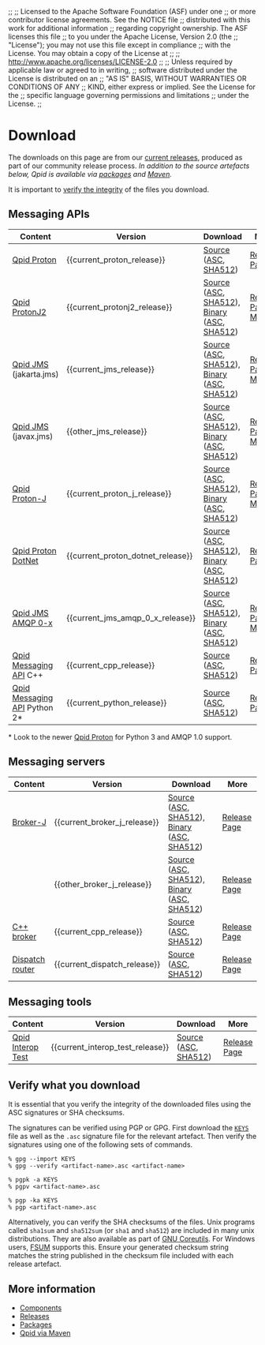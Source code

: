 ;;
;; Licensed to the Apache Software Foundation (ASF) under one
;; or more contributor license agreements.  See the NOTICE file
;; distributed with this work for additional information
;; regarding copyright ownership.  The ASF licenses this file
;; to you under the Apache License, Version 2.0 (the
;; "License"); you may not use this file except in compliance
;; with the License.  You may obtain a copy of the License at
;; 
;;   http://www.apache.org/licenses/LICENSE-2.0
;; 
;; Unless required by applicable law or agreed to in writing,
;; software distributed under the License is distributed on an
;; "AS IS" BASIS, WITHOUT WARRANTIES OR CONDITIONS OF ANY
;; KIND, either express or implied.  See the License for the
;; specific language governing permissions and limitations
;; under the License.
;;

# Download

The downloads on this page are from our [current releases]({{site_url}}/releases/index.html#current-releases), produced as part of our community release process.
*In addition to the source artefacts below, Qpid is available via [packages](packages.html) and [Maven](maven.html).*

It is important to [verify the integrity](#verify-what-you-download) of the files you download.

## Messaging APIs

| Content | Version | Download  | More |
| ------- | ------- | --------  | ---- |
| [Qpid Proton]({{site_url}}/proton/index.html) | {{current_proton_release}} | [Source](https://www.apache.org/dyn/closer.lua?filename=qpid/proton/{{current_proton_release}}/qpid-proton-{{current_proton_release}}.tar.gz&action=download) ([ASC](https://downloads.apache.org/qpid/proton/{{current_proton_release}}/qpid-proton-{{current_proton_release}}.tar.gz.asc), [SHA512](https://downloads.apache.org/qpid/proton/{{current_proton_release}}/qpid-proton-{{current_proton_release}}.tar.gz.sha512)) | [Release Page]({{current_proton_release_url}}/index.html) |
| [Qpid ProtonJ2]({{site_url}}/proton/index.html) | {{current_protonj2_release}} | [Source](https://www.apache.org/dyn/closer.lua?filename=qpid/protonj2/{{current_protonj2_release}}/apache-qpid-protonj2-{{current_protonj2_release}}-src.tar.gz&action=download) ([ASC](https://downloads.apache.org/qpid/protonj2/{{current_protonj2_release}}/apache-qpid-protonj2-{{current_protonj2_release}}-src.tar.gz.asc), [SHA512](https://downloads.apache.org/qpid/protonj2/{{current_protonj2_release}}/apache-qpid-protonj2-{{current_protonj2_release}}-src.tar.gz.sha512)),  [Binary](https://www.apache.org/dyn/closer.lua?filename=qpid/protonj2/{{current_protonj2_release}}/apache-qpid-protonj2-{{current_protonj2_release}}-bin.tar.gz&action=download) ([ASC](https://downloads.apache.org/qpid/protonj2/{{current_protonj2_release}}/apache-qpid-protonj2-{{current_protonj2_release}}-bin.tar.gz.asc), [SHA512](https://downloads.apache.org/qpid/protonj2/{{current_protonj2_release}}/apache-qpid-protonj2-{{current_protonj2_release}}-bin.tar.gz.sha512)) | [Release Page]({{current_protonj2_release_url}}/index.html), [Maven](maven.html) |
| [Qpid JMS]({{site_url}}/components/jms/index.html) (jakarta.jms) | {{current_jms_release}} | [Source](https://www.apache.org/dyn/closer.lua?filename=qpid/jms/{{current_jms_release}}/apache-qpid-jms-{{current_jms_release}}-src.tar.gz&action=download) ([ASC](https://downloads.apache.org/qpid/jms/{{current_jms_release}}/apache-qpid-jms-{{current_jms_release}}-src.tar.gz.asc), [SHA512](https://downloads.apache.org/qpid/jms/{{current_jms_release}}/apache-qpid-jms-{{current_jms_release}}-src.tar.gz.sha512)),  [Binary](https://www.apache.org/dyn/closer.lua?filename=qpid/jms/{{current_jms_release}}/apache-qpid-jms-{{current_jms_release}}-bin.tar.gz&action=download)  ([ASC](https://downloads.apache.org/qpid/jms/{{current_jms_release}}/apache-qpid-jms-{{current_jms_release}}-bin.tar.gz.asc), [SHA512](https://downloads.apache.org/qpid/jms/{{current_jms_release}}/apache-qpid-jms-{{current_jms_release}}-bin.tar.gz.sha512)) | [Release Page]({{current_jms_release_url}}/index.html), [Maven](maven.html)|
| [Qpid JMS]({{site_url}}/components/jms/index.html) (javax.jms) | {{other_jms_release}} | [Source](https://www.apache.org/dyn/closer.lua?filename=qpid/jms/{{other_jms_release}}/apache-qpid-jms-{{other_jms_release}}-src.tar.gz&action=download) ([ASC](https://downloads.apache.org/qpid/jms/{{other_jms_release}}/apache-qpid-jms-{{other_jms_release}}-src.tar.gz.asc), [SHA512](https://downloads.apache.org/qpid/jms/{{other_jms_release}}/apache-qpid-jms-{{other_jms_release}}-src.tar.gz.sha512)),  [Binary](https://www.apache.org/dyn/closer.lua?filename=qpid/jms/{{other_jms_release}}/apache-qpid-jms-{{other_jms_release}}-bin.tar.gz&action=download)  ([ASC](https://downloads.apache.org/qpid/jms/{{other_jms_release}}/apache-qpid-jms-{{other_jms_release}}-bin.tar.gz.asc), [SHA512](https://downloads.apache.org/qpid/jms/{{other_jms_release}}/apache-qpid-jms-{{other_jms_release}}-bin.tar.gz.sha512)) | [Release Page]({{site_url}}/releases/qpid-jms-{{other_jms_release}}/index.html), [Maven](maven.html)|
| [Qpid Proton-J]({{site_url}}/proton/index.html) | {{current_proton_j_release}} | [Source](https://www.apache.org/dyn/closer.lua?filename=qpid/proton-j/{{current_proton_j_release}}/apache-qpid-proton-j-{{current_proton_j_release}}-src.tar.gz&action=download) ([ASC](https://downloads.apache.org/qpid/proton-j/{{current_proton_j_release}}/apache-qpid-proton-j-{{current_proton_j_release}}-src.tar.gz.asc), [SHA512](https://downloads.apache.org/qpid/proton-j/{{current_proton_j_release}}/apache-qpid-proton-j-{{current_proton_j_release}}-src.tar.gz.sha512)),  [Binary](https://www.apache.org/dyn/closer.lua?filename=qpid/proton-j/{{current_proton_j_release}}/apache-qpid-proton-j-{{current_proton_j_release}}-bin.tar.gz&action=download) ([ASC](https://downloads.apache.org/qpid/proton-j/{{current_proton_j_release}}/apache-qpid-proton-j-{{current_proton_j_release}}-bin.tar.gz.asc), [SHA512](https://downloads.apache.org/qpid/proton-j/{{current_proton_j_release}}/apache-qpid-proton-j-{{current_proton_j_release}}-bin.tar.gz.sha512)) | [Release Page]({{current_proton_j_release_url}}/index.html), [Maven](maven.html) |
| [Qpid Proton DotNet]({{site_url}}/proton/index.html) | {{current_proton_dotnet_release}} | [Source](https://www.apache.org/dyn/closer.lua?filename=qpid/proton-dotnet/{{current_proton_dotnet_release}}/qpid-proton-dotnet-src-{{current_proton_dotnet_release}}.tar.gz&action=download) ([ASC](https://downloads.apache.org/qpid/proton-dotnet/{{current_proton_dotnet_release}}/qpid-proton-dotnet-src-{{current_proton_dotnet_release}}.tar.gz.asc), [SHA512](https://downloads.apache.org/qpid/proton-dotnet/{{current_proton_dotnet_release}}/qpid-proton-dotnet-src-{{current_proton_dotnet_release}}.tar.gz.sha512)),  [Binary](https://www.apache.org/dyn/closer.lua?filename=qpid/proton-dotnet/{{current_proton_dotnet_release}}/qpid-proton-dotnet-bin-{{current_proton_dotnet_release}}.tar.gz&action=download) ([ASC](https://downloads.apache.org/qpid/proton-dotnet/{{current_proton_dotnet_release}}/qpid-proton-dotnet-bin-{{current_proton_dotnet_release}}.tar.gz.asc), [SHA512](https://downloads.apache.org/qpid/proton-dotnet/{{current_proton_dotnet_release}}/qpid-proton-dotnet-bin-{{current_proton_dotnet_release}}.tar.gz.sha512)) | [Release Page]({{current_proton_dotnet_release_url}}/index.html) |
| [Qpid JMS AMQP 0-x]({{site_url}}/components/jms/amqp-0-x.html) | {{current_jms_amqp_0_x_release}} | [Source](https://www.apache.org/dyn/closer.lua?filename=qpid/jms-amqp-0-x/{{current_jms_amqp_0_x_release}}/apache-qpid-jms-amqp-0-x-{{current_jms_amqp_0_x_release}}-src.tar.gz&action=download) ([ASC](https://downloads.apache.org/qpid/jms-amqp-0-x/{{current_jms_amqp_0_x_release}}/apache-qpid-jms-amqp-0-x-{{current_jms_amqp_0_x_release}}-src.tar.gz.asc), [SHA512](https://downloads.apache.org/qpid/jms-amqp-0-x/{{current_jms_amqp_0_x_release}}/apache-qpid-jms-amqp-0-x-{{current_jms_amqp_0_x_release}}-src.tar.gz.sha512)),  [Binary](https://www.apache.org/dyn/closer.lua?filename=qpid/jms-amqp-0-x/{{current_jms_amqp_0_x_release}}/binaries/apache-qpid-jms-amqp-0-x-{{current_jms_amqp_0_x_release}}-bin.tar.gz&action=download) ([ASC](https://downloads.apache.org/qpid/jms-amqp-0-x/{{current_jms_amqp_0_x_release}}/binaries/apache-qpid-jms-amqp-0-x-{{current_jms_amqp_0_x_release}}-bin.tar.gz.asc), [SHA512](https://downloads.apache.org/qpid/jms-amqp-0-x/{{current_jms_amqp_0_x_release}}/binaries/apache-qpid-jms-amqp-0-x-{{current_jms_amqp_0_x_release}}-bin.tar.gz.sha512)) | [Release Page]({{current_jms_amqp_0_x_release_url}}/index.html), [Maven](maven.html) |
| [Qpid Messaging API]({{site_url}}/components/messaging-api/index.html) C++ | {{current_cpp_release}} | [Source](https://www.apache.org/dyn/closer.lua?filename=qpid/cpp/{{current_cpp_release}}/qpid-cpp-{{current_cpp_release}}.tar.gz&action=download)  ([ASC](https://downloads.apache.org/qpid/cpp/{{current_cpp_release}}/qpid-cpp-{{current_cpp_release}}.tar.gz.asc), [SHA512](https://downloads.apache.org/qpid/cpp/{{current_cpp_release}}/qpid-cpp-{{current_cpp_release}}.tar.gz.sha512)) | [Release Page]({{current_cpp_release_url}}/index.html) |
| [Qpid Messaging API]({{site_url}}/components/messaging-api/index.html) Python 2* | {{current_python_release}} | [Source](https://www.apache.org/dyn/closer.lua?filename=qpid/python/{{current_python_release}}/qpid-python-{{current_python_release}}.tar.gz&action=download) ([ASC](https://downloads.apache.org/qpid/python/{{current_python_release}}/qpid-python-{{current_python_release}}.tar.gz.asc), [SHA512](https://downloads.apache.org/qpid/python/{{current_python_release}}/qpid-python-{{current_python_release}}.tar.gz.sha512)) | [Release Page]({{current_python_release_url}}/index.html) |

\* Look to the newer [Qpid Proton](http://qpid.apache.org/proton) for Python 3 and AMQP 1.0 support.

## Messaging servers

| Content | Version | Download | More |
| ------- | ------- | -------- | ---- |
| [Broker-J]({{site_url}}/components/broker-j/index.html) | {{current_broker_j_release}} | [Source](https://www.apache.org/dyn/closer.lua?filename=qpid/broker-j/{{current_broker_j_release}}/apache-qpid-broker-j-{{current_broker_j_release}}-src.tar.gz&action=download) ([ASC](https://downloads.apache.org/qpid/broker-j/{{current_broker_j_release}}/apache-qpid-broker-j-{{current_broker_j_release}}-src.tar.gz.asc), [SHA512](https://downloads.apache.org/qpid/broker-j/{{current_broker_j_release}}/apache-qpid-broker-j-{{current_broker_j_release}}-src.tar.gz.sha512)),  [Binary](https://www.apache.org/dyn/closer.lua?filename=qpid/broker-j/{{current_broker_j_release}}/binaries/apache-qpid-broker-j-{{current_broker_j_release}}-bin.tar.gz&action=download) ([ASC](https://downloads.apache.org/qpid/broker-j/{{current_broker_j_release}}/binaries/apache-qpid-broker-j-{{current_broker_j_release}}-bin.tar.gz.asc), [SHA512](https://downloads.apache.org/qpid/broker-j/{{current_broker_j_release}}/binaries/apache-qpid-broker-j-{{current_broker_j_release}}-bin.tar.gz.sha512)) | [Release Page]({{current_broker_j_release_url}}/index.html) |
| &#160;                                                 | {{other_broker_j_release}} | [Source](https://www.apache.org/dyn/closer.lua?filename=qpid/broker-j/{{other_broker_j_release}}/apache-qpid-broker-j-{{other_broker_j_release}}-src.tar.gz&action=download) ([ASC](https://downloads.apache.org/qpid/broker-j/{{other_broker_j_release}}/apache-qpid-broker-j-{{other_broker_j_release}}-src.tar.gz.asc), [SHA512](https://downloads.apache.org/qpid/broker-j/{{other_broker_j_release}}/apache-qpid-broker-j-{{other_broker_j_release}}-src.tar.gz.sha512)),  [Binary](https://www.apache.org/dyn/closer.lua?filename=qpid/broker-j/{{other_broker_j_release}}/binaries/apache-qpid-broker-j-{{other_broker_j_release}}-bin.tar.gz&action=download) ([ASC](https://downloads.apache.org/qpid/broker-j/{{other_broker_j_release}}/binaries/apache-qpid-broker-j-{{other_broker_j_release}}-bin.tar.gz.asc), [SHA512](https://downloads.apache.org/qpid/broker-j/{{other_broker_j_release}}/binaries/apache-qpid-broker-j-{{other_broker_j_release}}-bin.tar.gz.sha512)) | [Release Page]({{site_url}}/releases/qpid-broker-j-{{other_broker_j_release}}/index.html) |
| [C++ broker]({{site_url}}/components/cpp-broker/index.html) | {{current_cpp_release}} | [Source](https://www.apache.org/dyn/closer.lua?filename=qpid/cpp/{{current_cpp_release}}/qpid-cpp-{{current_cpp_release}}.tar.gz&action=download) ([ASC](https://downloads.apache.org/qpid/cpp/{{current_cpp_release}}/qpid-cpp-{{current_cpp_release}}.tar.gz.asc), [SHA512](https://downloads.apache.org/qpid/cpp/{{current_cpp_release}}/qpid-cpp-{{current_cpp_release}}.tar.gz.sha512)) | [Release Page]({{current_cpp_release_url}}/index.html) |
| [Dispatch router]({{site_url}}/components/dispatch-router/index.html) | {{current_dispatch_release}} | [Source](https://www.apache.org/dyn/closer.lua?filename=qpid/dispatch/{{current_dispatch_release}}/qpid-dispatch-{{current_dispatch_release}}.tar.gz&action=download) ([ASC](https://downloads.apache.org/qpid/dispatch/{{current_dispatch_release}}/qpid-dispatch-{{current_dispatch_release}}.tar.gz.asc), [SHA512](https://downloads.apache.org/qpid/dispatch/{{current_dispatch_release}}/qpid-dispatch-{{current_dispatch_release}}.tar.gz.sha512)) | [Release Page]({{current_dispatch_release_url}}/index.html) |

## Messaging tools

| Content | Version | Download | More |
| ------- | ------- | -------- | ---- |
|[Qpid Interop Test]({{site_url}}/components/interop-test/index.html) | {{current_interop_test_release}} | [Source](https://www.apache.org/dyn/closer.lua?filename=qpid/interop-test/{{current_interop_test_release}}/qpid-interop-test-{{current_interop_test_release}}.tar.gz&action=download) ([ASC](https://downloads.apache.org/qpid/interop-test/{{current_interop_test_release}}/qpid-interop-test-{{current_interop_test_release}}.tar.gz.asc), [SHA512](https://downloads.apache.org/qpid/interop-test/{{current_interop_test_release}}/qpid-interop-test-{{current_interop_test_release}}.tar.gz.sha512)) |  [Release Page]({{current_interop_test_release_url}}/index.html) |

## Verify what you download

It is essential that you verify the integrity of the downloaded files
using the ASC signatures or SHA checksums.

The signatures can be verified using PGP or GPG. First download
the [`KEYS`](https://downloads.apache.org/qpid/KEYS) file as well as the
`.asc` signature file for the relevant artefact. Then verify the signatures
using one of the following sets of commands.

    % gpg --import KEYS
    % gpg --verify <artifact-name>.asc <artifact-name>

    % pgpk -a KEYS
    % pgpv <artifact-name>.asc

    % pgp -ka KEYS
    % pgp <artifact-name>.asc

Alternatively, you can verify the SHA checksums of the
files. Unix programs called `sha1sum` and `sha512sum` (or `sha1` and
`sha512`) are included in many unix distributions.  They are also
available as part of
[GNU Coreutils](http://www.gnu.org/software/coreutils/). For
Windows users, [FSUM](http://www.slavasoft.com/fsum/) supports this.
Ensure your generated checksum string matches the string
published in the checksum file included with each release artefact.

## More information

 - [Components]({{site_url}}/components/index.html)
 - [Releases]({{site_url}}/releases/index.html)
 - [Packages](packages.html)
 - [Qpid via Maven](maven.html)
